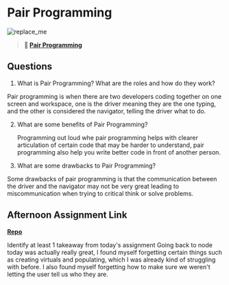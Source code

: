# Pair Programming

![replace_me](https://codeworks.blob.core.windows.net/public/assets/img/illustrations/placeholder.svg)

> **📖 [Pair Programming](https://codeworksacademy.com/fs-student-guide/resources/wk7/01-Pair-Programming)**

## Questions

1. What is Pair Programming? What are the roles and how do they work?

Pair programming is when there are two developers coding together on one screen and workspace, one is the driver meaning they are the one typing, and the other is considered the navigator, telling the driver what to do.

2. What are some benefits of Pair Programming?

    Programming out loud whe  pair programming helps with clearer articulation of certain code that may be harder to understand, pair programming also help you write better code in front of another person.

3. What are some drawbacks to Pair Programming?

Some drawbacks of pair programming is that the communication between the driver and the navigator may not be very great leading to miscommunication when trying to critical think or solve problems.

## Afternoon Assignment Link

**[Repo](https://github.com/owennwoodward/PostIt)**

Identify at least 1 takeaway from today's assignment
Going back to node today was actually really great, I found myself forgetting certain things such as creating virtuals and populating,
which I was already kind of struggling with before. I also found myself forgetting how to make sure we weren't letting the user tell us who they are.